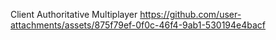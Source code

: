 Client Authoritative Multiplayer
https://github.com/user-attachments/assets/875f79ef-0f0c-46f4-9ab1-530194e4bacf
